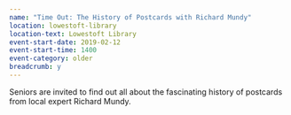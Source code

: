 ```yaml
---
name: "Time Out: The History of Postcards with Richard Mundy"
location: lowestoft-library
location-text: Lowestoft Library
event-start-date: 2019-02-12
event-start-time: 1400
event-category: older
breadcrumb: y
---
```


Seniors are invited to find out all about the fascinating history of postcards from local expert Richard Mundy.
